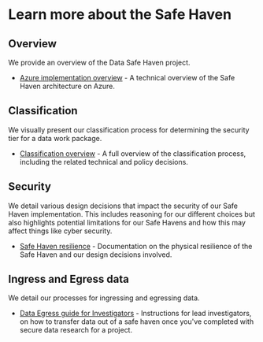 # Learn more about the Safe Haven


## Overview

We provide an overview of the Data Safe Haven project.

  - [Azure implementation overview](overview/provider-azure-implementation-details.md) - A technical overview of the Safe Haven architecture on Azure.

## Classification

We visually present our classification process for determining the security tier for a data work package.

- [Classification overview](classification/classification-overview.md) - A full overview of the classification process, including the related technical and policy decisions.


## Security

We detail various design decisions that impact the security of our Safe Haven implementation. This includes reasoning for our different choices but also highlights potential limitations for our Safe Havens and how this may affect things like cyber security.

- [Safe Haven resilience](security_decisions/physical_resilence_and_availability.md) - Documentation on the physical resilience of the Safe Haven and our design decisions involved.

## Ingress and Egress data

We detail our processes for ingressing and egressing data.

  - [Data Egress guide for Investigators](ingress_and_egress/investigator-data-egress.md) - Instructions for lead investigators, on how to transfer data out of a safe haven once you've completed with secure data research for a project.
